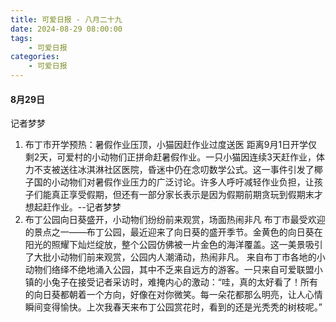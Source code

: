 ```yaml
---
title: 可爱日报 - 八月二十九
date: 2024-08-29 08:00:00
tags:
    - 可爱日报
categories:
    - 可爱日报
---
```

#### 8月29日
记者梦梦
1. 布丁市开学预热：暑假作业压顶，小猫因赶作业过度送医
距离9月1日开学仅剩2天，可爱村的小动物们正拼命赶暑假作业。一只小猫因连续3天赶作业，体力不支被送往冰淇淋社区医院，昏迷中仍在念叨数学公式。这一事件引发了椰子国的小动物们对暑假作业压力的广泛讨论。许多人呼吁减轻作业负担，让孩子们能真正享受假期，但还有一部分家长表示是因为假期前期贪玩到假期末才想起赶作业。--记者梦梦
2. 布丁公园向日葵盛开，小动物们纷纷前来观赏，场面热闹非凡
布丁市最受欢迎的景点之一——布丁公园，最近迎来了向日葵的盛开季节。金黄色的向日葵在阳光的照耀下灿烂绽放，整个公园仿佛被一片金色的海洋覆盖。这一美景吸引了大批小动物们前来观赏，公园内人潮涌动，热闹非凡。
来自布丁市各地的小动物们络绎不绝地涌入公园，其中不乏来自远方的游客。一只来自可爱联盟小镇的小兔子在接受记者采访时，难掩内心的激动：“哇，真的太好看了！所有的向日葵都朝着一个方向，好像在对你微笑。每一朵花都那么明亮，让人心情瞬间变得愉快。上次我春天来布丁公园赏花时，看到的还是光秃秃的树枝呢。”
